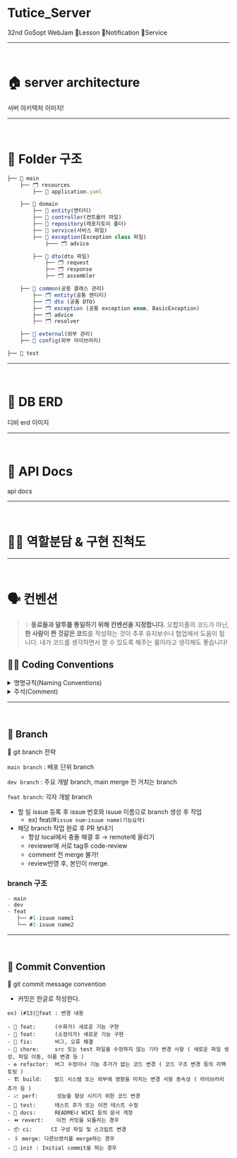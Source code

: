 # Tutice_Server
32nd GoSopt WebJam 🌳Lesson 🔔Notification 🍎Service



</aside>
<hr>
</br>

# 🏠 server architecture

서버 아키텍처 이미지!

</aside>
<hr>
</br>

# 📁 Folder 구조

```jsx
├── 📂 main
	├── 🗂️ resources
		├── 📕 application.yaml

	├── 📂 domain
		├── 📂 entity(엔티티)
		├── 📂 controller(컨트롤러 파일)
		├── 📂 repository(레포지토리 폴더)
		├── 📂 service(서비스 파일)
		├── 📂 exception(Exception class 파일)
			├─── 🗂️ advice

		├── 📂 dto(dto 파일)
			├── 🗂️ request
			├── 🗂️ response
			├── 🗂️ assembler

	├── 📂 common(공용 클래스 관리)
		├── 🗂️ entity(공통 엔티티)
		├── 🗂️ dto (공통 DTO)
		├── 🗂️ exception (공통 exception enum, BasicException)
		├── 🗂️ advice
		├── 🗂️ resolver

	├── 📂 external(외부 관리)
	├── 📂 config(외부 라이브러리)

├── 📂 test
```



</aside>
<hr>
</br>

# 💽 DB ERD


디비 erd 이미지

</aside>
<hr>
</br>

# 📄 API Docs

api docs

</aside>
<hr>
</br>


# 🏃‍♀️ 역할분담 & 구현 진척도



</aside>
<hr>
</br>

# 🗣️️ 컨벤션

> 💡 **동료들과 말투를 통일하기 위해 컨벤션을 지정합니다.**
> 오합지졸의 코드가 아닌, **한 사람이 짠 것같은 코드**를 작성하는 것이 추후 유지보수나 협업에서 도움이 됩니다. 내가 코드를 생각하면서 짤 수 있도록 해주는 룰이라고 생각해도 좋습니다!

## 👩‍💻 Coding Conventions

<details>
<summary>명명규칙(Naming Conventions)</summary>
<div markdown="1">

1. 이름으로부터 의도가 읽혀질 수 있게 쓴다.

2. 단수를 기본형으로 한다.
	- 기능 자체에서 단수, 복수를 구분하는 경우에만 복수 사용 ex. 다중삭제, 단일삭제

3. DB의 테이블, 클래스에는 `PascalCase`를 사용한다.

4. 변수, 메소드에는 `camelCase`를 사용한다.

5. DB의 테이블의 칼럼에는 `snake_case`를 사용한다.

6. 상수, enum에는 `UPPER_SNAKE_CASE`를 사용한다.

7. 메소드는 `crud + http method`(동사) + 명사 형태로 작성한다.
	- c : ex. `createUser`
	- r : ex. `getUser`
	- u : ex. `updateUser`
	- d : ex. `deleteUser`

8. 약어 사용은 최대한 지양한다.

9. 이름에 네 단어 이상이 들어가면 팀원과 상의를 거친 후 사용한다.
   </div>
   </details>





<details>
<summary>주석(Comment)</summary>
<div markdown="1">

1. 해당 메소드가 어디에 쓰이는지 설명한다.

2. 해당 분기문이 어떤 분기인지 설명한다.

3. 반복문에서 어떤 조건에서 반복되는지 설명한다.

4. 정렬하고 필터링할때 어떤 조건의 정렬과 필터링인지 설명한다.

</div>
</details>



<hr>
</br>

## 🌳 Branch

🌱 git branch 전략

`main branch` : 배포 단위 branch

`dev branch` : 주요 개발 branch, main merge 전 거치는 branch

`feat branch`: 각자 개발 branch

- 할 일 issue 등록 후 issue 번호와 isuue 이름으로 branch 생성 후 작업
  - ex) feat/#`issue num`-`isuue name(기능요약)`
- 해당 branch 작업 완료 후 PR 보내기
  - 항상 local에서 충돌 해결 후 → remote에 올리기
  - reviewer에 서로 tag후 code-review
  - comment 전 merge 불가!
  - review반영 후, 본인이 merge.

### branch 구조

```jsx
- main
- dev
- feat
   ├── #1-isuue name1
   └── #2-isuue name2
```

</aside>
<hr>
</br>

## 🧵 Commit Convention

<aside>
📍  git commit message convention

- 커밋은 한글로 작성한다.

`ex) (#13)🍊feat : 변경 내용 `

```plain
- 🍊 feat:      (수화가) 새로운 기능 구현
- 🍋 feat:      (소정이가) 새로운 기능 구현
- 🐛 fix:       버그, 오류 해결
- 🧹 chore:     src 또는 test 파일을 수정하지 않는 기타 변경 사항 ( 새로운 파일 생성, 파일 이동, 이름 변경 등 )
- ♻️ refactor:  버그 수정이나 기능 추가가 없는 코드 변경 ( 코드 구조 변경 등의 리팩토링 )
- 🏗️ build:    빌드 시스템 또는 외부에 영향을 미치는 변경 사항 종속성 ( 라이브러리 추가 등 )
- 📈 perf:      성능을 향상 시키기 위한 코드 변경
- 🧪 test:      테스트 추가 또는 이전 테스트 수정
- 📝 docs:      README나 WIKI 등의 문서 개정
- ⏪️ revert:    이전 커밋을 되돌리는 경우
- 📦 ci:      CI 구성 파일 및 스크립트 변경
- 🖇️ merge: 다른브렌치를 merge하는 경우
- 📌 init : Initial commit을 하는 경우
```

